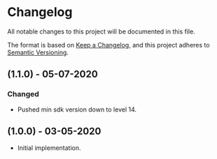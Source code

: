 # Changelog
All notable changes to this project will be documented in this file.

The format is based on [Keep a Changelog](https://keepachangelog.com/en/1.0.0/),
and this project adheres to [Semantic Versioning](https://semver.org/spec/v2.0.0.html).

## (1.1.0) - 05-07-2020
### Changed
- Pushed min sdk version down to level 14.

## (1.0.0) - 03-05-2020
- Initial implementation.